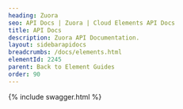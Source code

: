 ```yaml
---
heading: Zuora
seo: API Docs | Zuora | Cloud Elements API Docs
title: API Docs
description: Zuora API Documentation.
layout: sidebarapidocs
breadcrumbs: /docs/elements.html
elementId: 2245
parent: Back to Element Guides
order: 90
---
```


{% include swagger.html %}

